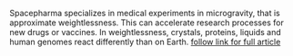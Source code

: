 Spacepharma specializes in medical experiments in microgravity, that is approximate weightlessness.
This can accelerate research processes for new drugs or vaccines.
In weightlessness, crystals, proteins, liquids and human genomes react differently than on Earth.   [follow link for full article](https://www.handelszeitung.ch/unternehmen/medizin-aus-der-schwerelosigkeit?wtmc=socialmedia.whatsapp.shared.web)
